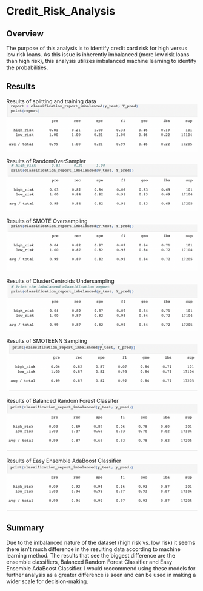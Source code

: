 # Credit_Risk_Analysis

## Overview
The purpose of this analysis is to identify credit card risk for high versus low risk loans. As this issue is inherently imbalanced (more low risk loans than high risk), this analysis utilizes imbalanced machine learning to identify the probabilities.

## Results

Results of splitting and training data
![split_test_train.png](./Data/split_train_test.png)

Results of RandomOverSampler
![oversampling.png](./Data/oversampling.png)

Results of SMOTE Oversampling
![smote_oversampling.png](./Data/smote_oversampling.png)

Results of ClusterCentroids Undersampling
![undersampling.png](./Data/undersampling.png)

Results of SMOTEENN Sampling
![combo_sampling.png](./Data/combo_sampling.png)

Results of Balanced Random Forest Classifer
![balanced_random.png](./Data/balanced_random.png)

Results of Easy Ensemble AdaBoost Classifier
![adaboost.png](./Data/adaboost.png)

## Summary
Due to the imbalanced nature of the dataset (high risk vs. low risk) it seems there isn't much difference in the resulting data according to machine learning method. The results that see the biggest difference are the ensemble classifiers, Balanced Random Forest Classifier and Easy Ensemble AdaBoost Classifier. I would reccommend using these models for further analysis as a greater difference is seen and can be used in making a wider scale for decision-making.

